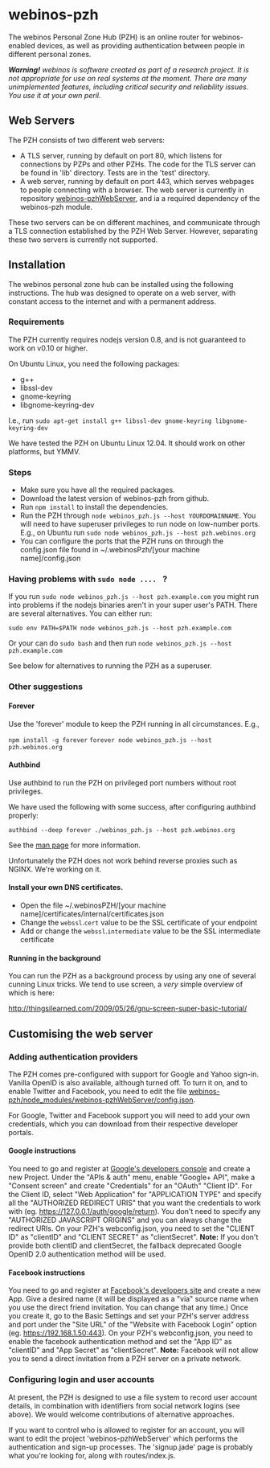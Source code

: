 webinos-pzh
===========

The webinos Personal Zone Hub (PZH) is an online router for webinos-enabled devices, as well as providing
authentication between people in different personal zones.

_**Warning!** webinos is software created as part of a research project. It is not appropriate for use on real systems at the moment.  There are many unimplemented features, including critical security and reliability issues.  You use it at your own peril._


## Web Servers

The PZH consists of two different web servers:

* A TLS server, running by default on port 80, which listens for connections by PZPs and other PZHs.  The code for the TLS server can be found in 'lib' directory.  Tests are in the 'test' directory.
* A web server, running by default on port 443, which serves webpages to people connecting with a browser.  The web server is currently in repository [webinos-pzhWebServer](https://github.com/webinos/webinos-pzhWebServer), and ia a required dependency of the webinos-pzh
module.

These two servers can be on different machines, and communicate through a TLS connection
established by the PZH Web Server.  However, separating these two servers is currently not supported.

## Installation

The webinos personal zone hub can be installed using the following instructions.  The hub was designed to operate on a web server, with constant access to the internet and with a permanent address.

### Requirements

The PZH currently requires nodejs version 0.8, and is not guaranteed to work on v0.10 or higher.

On Ubuntu Linux, you need the following packages:

* g++
* libssl-dev
* gnome-keyring
* libgnome-keyring-dev

I.e., run `sudo apt-get install g++ libssl-dev gnome-keyring libgnome-keyring-dev`

We have tested the PZH on Ubuntu Linux 12.04.  It should work on other platforms, but YMMV.

### Steps

* Make sure you have all the required packages.
* Download the latest version of webinos-pzh from github.
* Run `npm install` to install the dependencies.
* Run the PZH through `node webinos_pzh.js --host YOURDOMAINNAME`.  You will need to have superuser privileges to run node on low-number ports.  E.g., on Ubuntu run `sudo node webinos_pzh.js --host pzh.webinos.org`
* You can configure the ports that the PZH runs on through the config.json file found in ~/.webinosPzh/[your machine name]/config.json

### Having problems with `sudo node .... ` ?

If you run `sudo node webinos_pzh.js --host pzh.example.com` you might run into problems if the nodejs binaries aren't in your super user's PATH.  There are several alternatives.  You can either run:

`sudo env PATH=$PATH node webinos_pzh.js --host pzh.example.com`

Or your can do `sudo bash` and then run `node webinos_pzh.js --host pzh.example.com`

See below for alternatives to running the PZH as a superuser.

### Other suggestions


#### Forever 

Use the 'forever' module to keep the PZH running in all circumstances.  E.g., 

`npm install -g forever`
`forever node webinos_pzh.js --host pzh.webinos.org`

#### Authbind

Use authbind to run the PZH on privileged port numbers without root privileges.  

We have used the following with some success, after configuring authbind properly:

`authbind --deep forever ./webinos_pzh.js --host pzh.webinos.org`

See the [man page](http://manpages.ubuntu.com/manpages/hardy/man1/authbind.1.html) for more information.

Unfortunately the PZH does not work behind reverse proxies such as NGINX.  We're working on it.


#### Install your own DNS certificates.

* Open the file ~/.webinosPZH/[your machine name]/certificates/internal/certificates.json
* Change the `webssl`.`cert` value to be the SSL certificate of your endpoint
* Add or change the `webssl`.`intermediate` value to be the SSL intermediate certificate


#### Running in the background

You can run the PZH as a background process by using any one of several cunning Linux tricks.  We tend to use screen, a _very_ simple overview of which is here:

http://thingsilearned.com/2009/05/26/gnu-screen-super-basic-tutorial/


## Customising the web server

### Adding authentication providers

The PZH comes pre-configured with support for Google and Yahoo sign-in.  Vanilla OpenID is also available, although turned off.  To turn it on, and to enable Twitter and Facebook, you need to edit the file [webinos-pzh/node_modules/webinos-pzhWebServer/config.json](https://github.com/webinos/webinos-pzhWebServer/blob/master/config.json).  

For Google, Twitter and Facebook support you will need to add your own credentials, which you can download from their respective developer portals.

#### Google instructions
You need to go and register at [Google's developers console](https://console.developers.google.com/) and create a new Project.
Under the "APIs & auth" menu, enable "Google+ API", make a "Consent screen" and create "Credentials" for an "OAuth" "Client ID". For the Client ID, select "Web Application" for "APPLICATION TYPE" and specify all the "AUTHORIZED REDIRECT URIS" that you want the credentials to work with (eg. https://127.0.0.1/auth/google/return). You don't need to specify any "AUTHORIZED JAVASCRIPT ORIGINS" and you can always change the redirect URIs.
On your PZH's webconfig.json, you need to set the "CLIENT ID" as "clientID" and "CLIENT SECRET" as "clientSecret".
**Note:** If you don't provide both clientID and clientSecret, the fallback deprecated Google OpenID 2.0 authentication method will be used.

#### Facebook instructions
You need to go and register at [Facebook's developers site](https://developers.facebook.com/) and create a new App.
Give a desired name (it will be displayed as a "via" source name when you use the direct friend invitation. You can change that any time.)
Once you create it, go to the Basic Settings and set your PZH's server address and port under the "Site URL" of the "Website with Facebook Login" option (eg. https://192.168.1.50:443).
On your PZH's webconfig.json, you need to enable the facebook authentication method and set the "App ID" as "clientID" and "App Secret" as "clientSecret".
**Note:** Facebook will not allow you to send a direct invitation from a PZH server on a private network.

### Configuring login and user accounts

At present, the PZH is designed to use a file system to record user account details, in combination with identifiers from social network logins (see above).  We would welcome contributions of alternative approaches.

If you want to control who is allowed to register for an account, you will want to edit the project 'webinos-pzhWebServer' which performs the authentication and sign-up processes.  The 'signup.jade' page is probably what you're looking for, along with routes/index.js.

